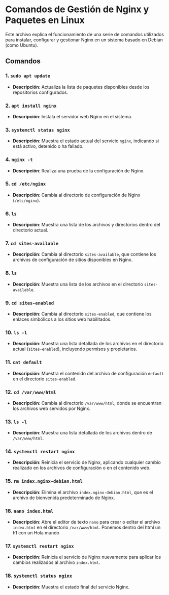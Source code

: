 # Comandos de Gestión de Nginx y Paquetes en Linux

Este archivo explica el funcionamiento de una serie de comandos utilizados para instalar, configurar y gestionar Nginx en un sistema basado en Debian (como Ubuntu).

## Comandos

### 1. `sudo apt update`
   - **Descripción**: Actualiza la lista de paquetes disponibles desde los repositorios configurados.
  

### 2. `apt install nginx`
   - **Descripción**: Instala el servidor web Nginx en el sistema.

### 3. `systemctl status nginx`
   - **Descripción**: Muestra el estado actual del servicio `nginx`, indicando si está activo, detenido o ha fallado.


### 4. `nginx -t`
   - **Descripción**: Realiza una prueba de la configuración de Nginx.


### 5. `cd /etc/nginx`
   - **Descripción**: Cambia al directorio de configuración de Nginx (`/etc/nginx`).


### 6. `ls`
   - **Descripción**: Muestra una lista de los archivos y directorios dentro del directorio actual.

### 7. `cd sites-available`
   - **Descripción**: Cambia al directorio `sites-available`, que contiene los archivos de configuración de sitios disponibles en Nginx.


### 8. `ls`
   - **Descripción**: Muestra una lista de los archivos en el directorio `sites-available`.


### 9. `cd sites-enabled`
   - **Descripción**: Cambia al directorio `sites-enabled`, que contiene los enlaces simbólicos a los sitios web habilitados.


### 10. `ls -l`
   - **Descripción**: Muestra una lista detallada de los archivos en el directorio actual (`sites-enabled`), incluyendo permisos y propietarios.


### 11. `cat default`
   - **Descripción**: Muestra el contenido del archivo de configuración `default` en el directorio `sites-enabled`.


### 12. `cd /var/www/html`
   - **Descripción**: Cambia al directorio `/var/www/html`, donde se encuentran los archivos web servidos por Nginx.

### 13. `ls -l`
   - **Descripción**: Muestra una lista detallada de los archivos dentro de `/var/www/html`.

### 14. `systemctl restart nginx`
   - **Descripción**: Reinicia el servicio de Nginx, aplicando cualquier cambio realizado en los archivos de configuración o en el contenido web.

### 15. `rm index.nginx-debian.html`
   - **Descripción**: Elimina el archivo `index.nginx-debian.html`, que es el archivo de bienvenida predeterminado de Nginx.

### 16. `nano index.html`
   - **Descripción**: Abre el editor de texto `nano` para crear o editar el archivo `index.html` en el directorio `/var/www/html`.
   Ponemos dentro del html un h1 con un Hola mundo

### 17. `systemctl restart nginx`
   - **Descripción**: Reinicia el servicio de Nginx nuevamente para aplicar los cambios realizados al archivo `index.html`.

### 18. `systemctl status nginx`
   - **Descripción**: Muestra el estado final del servicio Nginx.

